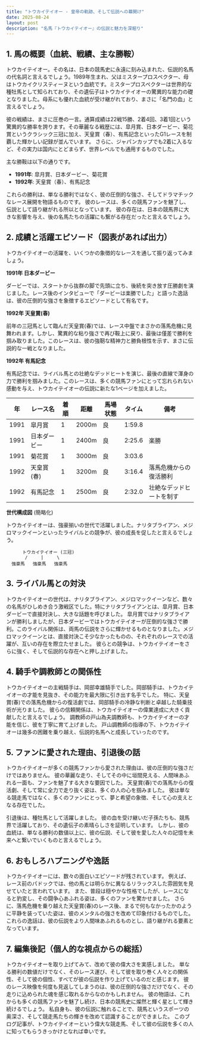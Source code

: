 ```yaml
---
title: "トウカイテイオー - 皇帝の軌跡、そして伝説への幕開け"
date: 2025-08-24
layout: post
description: "名馬『トウカイテイオー』の伝説と魅力を深堀り"
---
```


## 1. 馬の概要（血統、戦績、主な勝鞍）

トウカイテイオー。その名は、日本の競馬史に永遠に刻み込まれた、伝説的名馬の代名詞と言えるでしょう。1989年生まれ、父はミスタープロスペクター、母はトウカイクリスティーヌという血統です。ミスタープロスペクターは世界的な種牡馬として知られており、その遺伝子はトウカイテイオーの驚異的な能力の礎となりました。母系にも優れた血統が受け継がれており、まさに「名門の血」と言えるでしょう。

彼の戦績は、まさに圧巻の一言。通算成績は22戦15勝、2着4回、3着1回という驚異的な勝率を誇ります。その華麗なる戦歴には、皐月賞、日本ダービー、菊花賞というクラシック三冠に加え、天皇賞（春）、有馬記念といったG1レースを制覇した輝かしい記録が並んでいます。  さらに、ジャパンカップでも2着に入るなど、その実力は国内にとどまらず、世界レベルでも通用するものでした。

主な勝鞍は以下の通りです。

* **1991年**: 皐月賞、日本ダービー、菊花賞
* **1992年**: 天皇賞（春）、有馬記念


これらの勝利は、単なる勝利ではなく、彼の圧倒的な強さ、そしてドラマチックなレース展開を物語るものです。  彼のレースは、多くの競馬ファンを魅了し、伝説として語り継がれる所以となっています。  彼の存在は、日本の競馬界に大きな影響を与え、後の名馬たちの活躍にも繋がる存在だったと言えるでしょう。


## 2. 成績と活躍エピソード（図表があれば出力）

トウカイテイオーの活躍を、いくつかの象徴的なレースを通して振り返ってみましょう。

**1991年 日本ダービー**

ダービーでは、スタートから抜群の脚で先頭に立ち、後続を突き放す圧勝劇を演じました。レース後のインタビューで「ダービーは楽勝でした」と語った逸話は、彼の圧倒的な強さを象徴するエピソードとして有名です。

**1992年 天皇賞(春)**

前年の三冠馬として臨んだ天皇賞(春)では、レース中盤でまさかの落馬危機に見舞われます。しかし、驚異的な粘り強さで再び鞍上に戻り、最後は僅差で勝利を掴み取りました。このレースは、彼の強靭な精神力と勝負根性を示す、まさに伝説的な一戦となりました。

**1992年 有馬記念**

有馬記念では、ライバル馬との壮絶なデッドヒートを演じ、最後の直線で渾身の力で勝利を掴みました。このレースは、多くの競馬ファンにとって忘れられない感動を与え、トウカイテイオーの伝説に新たな1ページを加えました。


| 年 | レース名         | 着順 | 距離 | 馬場状態 | タイム      | 備考                                      |
|---|-----------------|-----|------|----------|------------|-------------------------------------------|
| 1991 | 皐月賞           | 1   | 2000m | 良       | 1:59.8     |                                           |
| 1991 | 日本ダービー       | 1   | 2400m | 良       | 2:25.6     | 楽勝                                       |
| 1991 | 菊花賞           | 1   | 3000m | 良       | 3:03.6     |                                           |
| 1992 | 天皇賞(春)       | 1   | 3200m | 良       | 3:16.4     | 落馬危機からの復活勝利                       |
| 1992 | 有馬記念         | 1   | 2500m | 良       | 2:32.0     | 壮絶なデッドヒートを制す                      |


**世代構成図** (簡略化)

トウカイテイオーは、強豪揃いの世代で活躍しました。ナリタブライアン、メジロマックイーンといったライバルとの競争が、彼の成長を促したと言えるでしょう。

```
      トウカイテイオー (三冠)
       /     |     \
  強豪馬   強豪馬   強豪馬
```


## 3. ライバル馬との対決

トウカイテイオーの世代は、ナリタブライアン、メジロマックイーンなど、数々の名馬がひしめき合う激戦区でした。特にナリタブライアンとは、皐月賞、日本ダービーで直接対決し、大きな話題を呼びました。  皐月賞ではナリタブライアンが勝利しましたが、日本ダービーではトウカイテイオーが圧倒的な強さで勝利。このライバル関係は、両馬の伝説をさらに輝かせるものとなりました。メジロマックイーンとは、直接対決こそ少なかったものの、それぞれのレースでの活躍が、互いの存在を際立たせました。  彼らとの競争は、トウカイテイオーをさらに強く、そして伝説的な存在へと押し上げました。


## 4. 騎手や調教師との関係性

トウカイテイオーの主戦騎手は、岡部幸雄騎手でした。岡部騎手は、トウカイテイオーの才能を見抜き、その能力を最大限に引き出す名手でした。  特に、天皇賞(春)での落馬危機からの復活劇では、岡部騎手の冷静な判断と卓越した騎乗技術が光りました。  彼らの信頼関係は、トウカイテイオーの偉業達成に大きく貢献したと言えるでしょう。  調教師の戸山為夫調教師も、トウカイテイオーの才能を信じ、彼を丁寧に育て上げました。  戸山調教師の指導の下、トウカイテイオーは幾多の困難を乗り越え、伝説的名馬へと成長していったのです。


## 5. ファンに愛された理由、引退後の話

トウカイテイオーが多くの競馬ファンから愛された理由は、彼の圧倒的な強さだけではありません。  彼の華麗な走り、そしてその中に垣間見える、人間味あふれる一面も、ファンを魅了する大きな要因でした。  天皇賞(春)での落馬からの復活劇、そして常に全力で走り抜く姿は、多くの人の心を掴みました。  彼は単なる競走馬ではなく、多くのファンにとって、夢と希望の象徴、そして心の支えとなる存在でした。

引退後は、種牡馬として活躍しました。  彼の血を受け継いだ子孫たちも、競馬界で活躍しており、その遺伝子の素晴らしさを証明しています。  しかし、彼の血統は、単なる勝利の数値以上に、彼の伝説、そして彼を愛した人々の記憶を未来へと繋いでいくものと言えるでしょう。


## 6. おもしろハプニングや逸話

トウカイテイオーには、数々の面白いエピソードが残されています。  例えば、レース前のパドックでは、他の馬とは明らかに異なるリラックスした雰囲気を見せていたと言われています。  また、普段は穏やかな性格でしたが、レースになると豹変し、その闘争心あふれる姿は、多くのファンを驚かせました。  さらに、落馬危機を乗り越えた天皇賞(春)のレース後、まるで何もなかったかのように平静を装っていた姿は、彼のメンタルの強さを改めて印象付けるものでした。  これらの逸話は、彼の伝説をより人間味あふれるものとし、語り継がれる要素となっています。


## 7. 編集後記（個人的な視点からの総括）

トウカイテイオーを取り上げてみて、改めて彼の偉大さを実感しました。  単なる勝利の数値だけでなく、そのレース運び、そして彼を取り巻く人々との関係性、そして彼の個性、すべてが彼の伝説を作り上げているのだと感じます。  彼のレース映像を何度も見返してしまうのは、彼の圧倒的な強さだけでなく、その走りに込められた魂を感じ取れるからなのかもしれません。  彼の物語は、これからも多くの競馬ファンを魅了し続け、日本の競馬史に燦然と輝く星として輝き続けるでしょう。  私自身も、彼の伝説に触れることで、競馬というスポーツの奥深さ、そして競走馬たちの輝きを改めて認識することができました。  このブログ記事が、トウカイテイオーという偉大な競走馬、そして彼の伝説を多くの人に知ってもらうきっかけとなれば幸いです。
